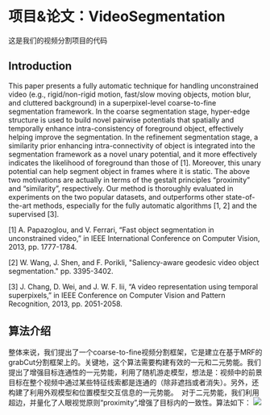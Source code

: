 # 项目&论文：VideoSegmentation
  这是我们的视频分割项目的代码

Introduction
---
This paper presents a fully automatic technique for handling unconstrained video (e.g., rigid/non-rigid motion, fast/slow moving objects, motion blur, and cluttered background) in a superpixel-level coarse-to-fine segmentation framework. In the coarse segmentation stage, hyper-edge structure is used to build novel pairwise potentials that spatially and temporally enhance intra-consistency of foreground object, effectively helping improve the segmentation. In the refinement segmentation stage, a similarity prior enhancing intra-connectivity of object is integrated into the segmentation framework as a novel unary potential, and it more effectively indicates the likelihood of foreground than those of [1]. Moreover, this unary potential can help segment object in frames where it is static. The above two motivations are actually in terms of the gestalt principles “proximity” and “similarity”, respectively. Our method is thoroughly evaluated in experiments on the two popular datasets, and outperforms other state-of-the-art methods, especially for the fully automatic algorithms [1, 2] and the supervised [3].


[1] A. Papazoglou, and V. Ferrari, “Fast object segmentation in unconstrained video,” in IEEE International Conference on Computer Vision,    2013, pp. 1777-1784.

[2]	W. Wang, J. Shen, and F. Porikli, "Saliency-aware geodesic video object segmentation." pp. 3395-3402.

[3]	J. Chang, D. Wei, and J. W. F. Iii, “A video representation using temporal superpixels,” in IEEE Conference on Computer Vision and Pattern Recognition, 2013, pp. 2051-2058.


## 算法介绍
整体来说，我们提出了一个coarse-to-fine视频分割框架，它是建立在基于MRF的grabCut分割框架上的。关键地，这个算法需要构建有效的一元和二元势能。我们提出了增强目标连通性的一元势能，利用了随机游走模型，想法是：视频中的前景目标在整个视频中通过某些特征线索都是连通的（除非遮挡或者消失）。另外，还构建了利用外观模型和位置模型交互信息的一元势能。  对于二元势能，我们利用超边，并量化了人眼视觉原则“proximity”,增强了目标内的一致性。算法如下：
  ![](https://github.com/sun521521/VideoSegmentation/test/VideoSegmentation/test/figure1.png)


